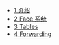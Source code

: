 - [1 介绍](chapter1.md)
- [2 Face 系统](chapter2.md)
- [3 Tables](chapter3.md)
- [4 Forwarding](chapter4.md)

